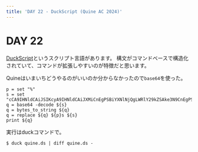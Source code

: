 ```yaml
---
title: 'DAY 22 - DuckScript (Quine AC 2024)'
---
```


# DAY 22

[DuckScript](https://sagiegurari.github.io/duckscript/)というスクリプト言語があります。
構文がコマンドベースで構造化されていて、コマンドが拡張しやすいのが特徴だと思います。

Quineはいまいちどうやるのがいいのか分からなかったので`base64`を使った。

```fish
p = set "%"
s = set "cCA9IHNldCAiJSIKcyA9IHNldCAiJXMiCnEgPSBiYXNlNjQgLWRlY29kZSAke3N9CnEgPSBieXRlc190b19zdHJpbmcgJHtxfQpxID0gcmVwbGFjZSAke3F9ICR7cH1zICR7c30KcHJpbnQgJHtxfQo="
q = base64 -decode ${s}
q = bytes_to_string ${q}
q = replace ${q} ${p}s ${s}
print ${q}
```

実行はduckコマンドで。

```console
$ duck quine.ds | diff quine.ds -
```
